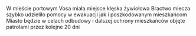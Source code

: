 W mieście portowym Vosa miała miejsce klęska żywiołowa
Bractwo miecza szybko udzieliło pomocy w ewakuacji jak i poszkodowanym mieszkańcom
Miasto będzie w celach odbudowy i dalszej ochrony mieszkańców objęte patrolami przez kolejne 20 dni